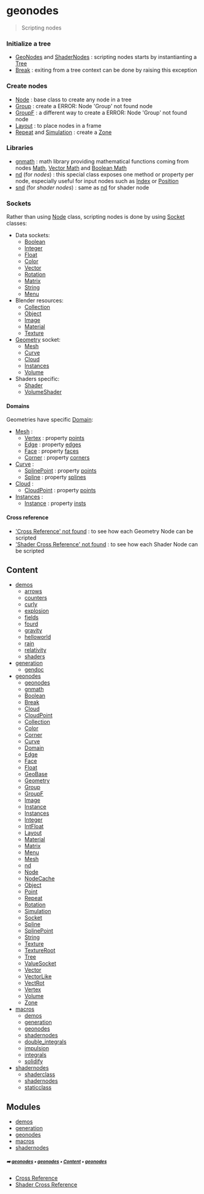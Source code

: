 # geonodes

> Scripting nodes


### Initialize a tree

- [GeoNodes](geono-geono-geonodes.md#geonodes) and [ShaderNodes](macro-shade1-shade1-shadernodes.md#shadernodes) : scripting nodes starts by instantianting a [Tree](geono-tree.md#tree)
- [Break](geono-break.md#break) : exiting from a tree context can be done by raising this exception

### Create nodes

- [Node](geono-node.md#node) : base class to create any node in a tree
- [Group](geono-group.md#group) : create a ERROR: Node 'Group' not found node
- [GroupF](geono-groupf.md#groupf) : a different way to create a ERROR: Node 'Group' not found node
- [Layout](geono-layout.md#layout) : to place nodes in a frame
- [Repeat](geono-repeat.md#repeat) and [Simulation](geono-simulation.md#simulation) : create a [Zone](geono-zone.md#zone)

### Libraries

- [gnmath](geono-gnmat---gnmath.md#gnmath) : math library providing mathematical functions coming from nodes
  [Math](https://docs.blender.org/manual/en/latest/modeling/geometry_nodes/../../editors/texture_node/types/converter/math.html), [Vector Math](https://docs.blender.org/manual/en/latest/modeling/geometry_nodes/utilities/vector/vector_math.html) and [Boolean Math](https://docs.blender.org/manual/en/latest/modeling/geometry_nodes/utilities/math/boolean_math.html)
- [nd](geono-nd.md#nd) (for _nodes_) : this special class exposes one method or property per node,
  especially useful for input nodes such as [Index](https://docs.blender.org/manual/en/latest/modeling/geometry_nodes/geometry/read/input_index.html) or [Position](https://docs.blender.org/manual/en/latest/modeling/geometry_nodes/geometry/read/position.html)
- [snd](macro-shade1-shade1-snd.md#snd) (for _shader nodes_) : same as [nd](geono-nd.md#nd) for shader node

### Sockets

Rather than using [Node](geono-node.md#node) class, scripting nodes is done by using [Socket](geono-socket.md#socket) classes:

- Data sockets:
  - [Boolean](geono-boolean.md#boolean)
  - [Integer](geono-integer.md#integer)
  - [Float](geono-float.md#float)
  - [Color](geono-color.md#color)
  - [Vector](geono-vector.md#vector)
  - [Rotation](geono-rotation.md#rotation)
  - [Matrix](geono-matrix.md#matrix)
  - [String](geono-string.md#string)
  - [Menu](geono-menu.md#menu)
- Blender resources:
  - [Collection](geono-collection.md#collection)
  - [Object](geono-object.md#object)
  - [Image](geono-image.md#image)
  - [Material](geono-material.md#material)
  - [Texture](geono-texture.md#texture)
- [Geometry](geono-geometry.md#geometry) socket:
  - [Mesh](geono-mesh.md#mesh)
  - [Curve](geono-curve.md#curve)
  - [Cloud](geono-cloud.md#cloud)
  - [Instances](geono-instances.md#instances)
  - [Volume](geono-volume.md#volume)
- Shaders specific:
  - [Shader](macro-shade1-shade-shader.md#shader)
  - [VolumeShader](macro-shade1-shade-volumeshader.md#volumeshader)

#### Domains

Geometries have specific [Domain](geono-domain.md#domain):
- [Mesh](geono-mesh.md#mesh) :
  - [Vertex](geono-vertex.md#vertex) : property [points](geono-mesh.md#points)
  - [Edge](geono-edge.md#edge) : property [edges](geono-mesh.md#edges)
  - [Face](geono-face.md#face) : property [faces](geono-mesh.md#faces)
  - [Corner](geono-corner.md#corner) : property [corners](geono-mesh.md#corners)
- [Curve](geono-curve.md#curve) :
  - [SplinePoint](geono-splinepoint.md#splinepoint) : property [points](geono-curve.md#points)
  - [Spline](geono-spline.md#spline) : property [splines](geono-curve.md#splines)
- [Cloud](geono-cloud.md#cloud) :
  - [CloudPoint](geono-cloudpoint.md#cloudpoint) : property [points](geono-cloud.md#points)
- [Instances](geono-instances.md#instances) :
  - [Instance](geono-instance.md#instance) : property [insts](geono-instances.md#insts)

#### Cross reference

- ['Cross Reference' not found]() : to see how each Geometry Node can be scripted
- ['Shader Cross Reference' not found]() : to see how each Shader Node can be scripted

## Content

- [demos](demos---demos.md#demos)
  - [arrows](demos-arrow---arrows.md#arrows)
  - [counters](demos-count---counters.md#counters)
  - [curly](demos-curly---curly.md#curly)
  - [explosion](demos-explo---explosion.md#explosion)
  - [fields](demos-field---fields.md#fields)
  - [fourd](demos-fourd---fourd.md#fourd)
  - [gravity](demos-gravi---gravity.md#gravity)
  - [helloworld](demos-hello---helloworld.md#helloworld)
  - [rain](demos-rain---rain.md#rain)
  - [relativity](demos-relat---relativity.md#relativity)
  - [shaders](demos-shade---shaders.md#shaders)
- [generation](gener---generation.md#generation)
  - [gendoc](gener-gendo---gendoc.md#gendoc)
- [geonodes](geono---geonodes.md#geonodes)
  - [geonodes](geono-geono---geonodes.md#geonodes)
  - [gnmath](geono-gnmat---gnmath.md#gnmath)
  - [Boolean](geono-boolean.md#boolean)
  - [Break](geono-break.md#break)
  - [Cloud](geono-cloud.md#cloud)
  - [CloudPoint](geono-cloudpoint.md#cloudpoint)
  - [Collection](geono-collection.md#collection)
  - [Color](geono-color.md#color)
  - [Corner](geono-corner.md#corner)
  - [Curve](geono-curve.md#curve)
  - [Domain](geono-domain.md#domain)
  - [Edge](geono-edge.md#edge)
  - [Face](geono-face.md#face)
  - [Float](geono-float.md#float)
  - [GeoBase](geono-geobase.md#geobase)
  - [Geometry](geono-geometry.md#geometry)
  - [Group](geono-group.md#group)
  - [GroupF](geono-groupf.md#groupf)
  - [Image](geono-image.md#image)
  - [Instance](geono-instance.md#instance)
  - [Instances](geono-instances.md#instances)
  - [Integer](geono-integer.md#integer)
  - [IntFloat](geono-intfloat.md#intfloat)
  - [Layout](geono-layout.md#layout)
  - [Material](geono-material.md#material)
  - [Matrix](geono-matrix.md#matrix)
  - [Menu](geono-menu.md#menu)
  - [Mesh](geono-mesh.md#mesh)
  - [nd](geono-nd.md#nd)
  - [Node](geono-node.md#node)
  - [NodeCache](geono-nodecache.md#nodecache)
  - [Object](geono-object.md#object)
  - [Point](geono-point.md#point)
  - [Repeat](geono-repeat.md#repeat)
  - [Rotation](geono-rotation.md#rotation)
  - [Simulation](geono-simulation.md#simulation)
  - [Socket](geono-socket.md#socket)
  - [Spline](geono-spline.md#spline)
  - [SplinePoint](geono-splinepoint.md#splinepoint)
  - [String](geono-string.md#string)
  - [Texture](geono-texture.md#texture)
  - [TextureRoot](geono-textureroot.md#textureroot)
  - [Tree](geono-tree.md#tree)
  - [ValueSocket](geono-valuesocket.md#valuesocket)
  - [Vector](geono-vector.md#vector)
  - [VectorLike](geono-vectorlike.md#vectorlike)
  - [VectRot](geono-vectrot.md#vectrot)
  - [Vertex](geono-vertex.md#vertex)
  - [Volume](geono-volume.md#volume)
  - [Zone](geono-zone.md#zone)
- [macros](macro---macros.md#macros)
  - [demos](macro-demos---demos.md#demos)
  - [generation](macro-gener---generation.md#generation)
  - [geonodes](macro-geono---geonodes.md#geonodes)
  - [shadernodes](macro-shade1---shadernodes.md#shadernodes)
  - [double_integrals](macro---macros.md#double_integrals)
  - [impulsion](macro---macros.md#impulsion)
  - [integrals](macro---macros.md#integrals)
  - [solidify](macro---macros.md#solidify)
- [shadernodes](shade3---shadernodes.md#shadernodes)
  - [shaderclass](shade3-shade---shaderclass.md#shaderclass)
  - [shadernodes](shade3-shade1---shadernodes.md#shadernodes)
  - [staticclass](shade3-stati---staticclass.md#staticclass)

## Modules



- [demos](demos---demos.md#demos)
- [generation](gener---generation.md#generation)
- [geonodes](geono---geonodes.md#geonodes)
- [macros](macro---macros.md#macros)
- [shadernodes](shade3---shadernodes.md#shadernodes)

##### <sub>:arrow_right: [geonodes](index.md#geonodes) :black_small_square: [geonodes](index.md#geonodes) :black_small_square: [Content](index.md#content) :black_small_square: [geonodes](index.md#geonodes)</sub>

- [Cross Reference](cross_reference.md#cross-reference)
- [Shader Cross Reference](shader_cross_reference.md#shader-cross-reference)